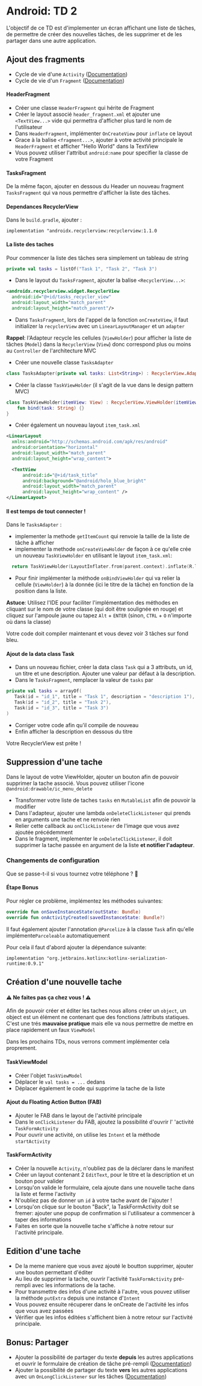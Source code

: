 # Android: TD 2

L'objectif de ce TD est d'implementer un écran affichant une liste de tâches, de permettre de créer des nouvelles tâches, de les supprimer et de les partager dans une autre application.


## Ajout des fragments
- Cycle de vie d'une `Activity` ([Documentation][1])
- Cycle de vie d'un `Fragment` ([Documentation][2])

#### HeaderFragment
- Créer une classe `HeaderFragment` qui hérite de Fragment
- Créer le layout associé `header_fragment.xml` et ajouter une `<TextView...>` vide qui permettra d'afficher plus tard le nom de l'utilisateur
- Dans `HeaderFragment`, implémenter `OnCreateView` pour `inflate` ce layout
- Grace à la balise `<fragment...>`, ajouter à votre activité principale le `HeaderFragment` et afficher "Hello World" dans la TextView
- Vous pouvez utiliser l'attribut `android:name` pour specifier la classe de votre Fragment

#### TasksFragment
De la même façon, ajouter en dessous du Header un nouveau fragment `TasksFragment` qui va nous permettre d'afficher la liste des tâches.

#### Dependances RecyclerView
Dans le `build.gradle`, ajouter :

```
implementation "androidx.recyclerview:recyclerview:1.1.0
```

#### La liste des taches
Pour commencer la liste des tâches sera simplement un tableau de string

```kotlin
private val tasks = listOf("Task 1", "Task 2", "Task 3")
```

- Dans le layout du `TasksFragment`, ajouter la balise `<RecyclerView...>`:

```xml
<androidx.recyclerview.widget.RecyclerView
  android:id="@+id/tasks_recycler_view"
  android:layout_width="match_parent"
  android:layout_height="match_parent"/>
```


- Dans `TasksFragment`, lors de l'appel de la fonction `onCreateView`, il faut initializer la `recyclerView` avec un `LinearLayoutManager` et un `adapter`

**Rappel**: l'Adapteur recycle les cellules (`ViewHolder`) pour afficher la liste de tâches (`Model`) dans la `RecyclerView` (`View`) donc correspond plus ou moins au `Controller` de l'architecture MVC

- Créer une nouvelle classe `TasksAdapter`

```kotlin
class TasksAdapter(private val tasks: List<String>) : RecyclerView.Adapter<TaskViewHolder>() {}
```

- Créer la classe `TaskViewHolder` (il s'agit de la vue dans le design pattern MVC)

```kotlin
class TaskViewHolder(itemView: View) : RecyclerView.ViewHolder(itemView) {
	fun bind(task: String) {}
}
```

- Créer également un nouveau layout `item_task.xml`

```xml
<LinearLayout 
  xmlns:android="http://schemas.android.com/apk/res/android"
  android:orientation="horizontal" 
  android:layout_width="match_parent"
  android:layout_height="wrap_content">

  <TextView
      android:id="@+id/task_title"
      android:background="@android/holo_blue_bright"
      android:layout_width="match_parent"
      android:layout_height="wrap_content" />
</LinearLayout>
```

#### Il est temps de tout connecter !

Dans le `TasksAdapter` :
- implementer la methode `getItemCount` qui renvoie la taille de la liste de tâche à afficher
- implementer la methode `onCreateViewHolder` de façon à ce qu'elle crée un nouveau `TaskViewHolder` en utilisant le layout `item_task.xml`: 

```kotlin
  return TaskViewHolder(LayoutInflater.from(parent.context).inflate(R.layout.item_task, parent, false))
```

- Pour finir implémenter la méthode `onBindViewHolder` qui va relier la cellule (`ViewHolder`) à la donnée (ici le titre de la tâche) en fonction de la position dans la liste.

**Astuce**: Utilisez l'IDE pour faciliter l'implémentation des méthodes en cliquant sur le nom de votre classe (qui doit être soulignée en rouge) et cliquez sur l'ampoule jaune ou tapez `Alt` + `ENTER` (sinon, `CTRL` + `O` n'importe où dans la classe)

Votre code doit compiler maintenant et vous devez voir 3 tâches sur fond bleu.

#### Ajout de la data class Task

- Dans un nouveau fichier, créer la data class `Task` qui a 3 attributs, un id, un titre et une description. Ajouter une valeur par défaut à la description.
- Dans le `TasksFragment`, remplacer la valeur de `tasks` par

 ```kotlin       
private val tasks = arrayOf(
	Task(id = "id_1", title = "Task 1", description = "description 1"), 
	Task(id = "id_2", title = "Task 2"), 
	Task(id = "id_3", title = "Task 3")
)
```
        
- Corriger votre code afin qu'il compile de nouveau
- Enfin afficher la description en dessous du titre

Votre RecyclerView est prête !

## Suppression d'une tache

Dans le layout de votre ViewHolder, ajouter un bouton afin de pouvoir supprimer la tache associé. Vous pouvez utiliser l'icone `@android:drawable/ic_menu_delete`

- Transformer votre liste de taches `tasks` en `MutableList` afin de pouvoir la modifier 
- Dans l'adapteur, ajouter une lambda `onDeleteClickListener` qui prends en arguments une tache et ne renvoie rien
- Relier cette callback au `onClickListener` de l'image que vous avez ajoutée précédemment
- Dans le fragment, implementer le `onDeleteClickListener`, il doit supprimer la tache passée en argument de la liste **et notifier l'adapteur**.

### Changements de configuration
Que se passe-t-il si vous tournez votre téléphone ? 🤔

#### Étape Bonus
Pour régler ce problème, implémentez les méthodes suivantes:

```kotlin
override fun onSaveInstanceState(outState: Bundle)
override fun onActivityCreated(savedInstanceState: Bundle?)
```

Il faut également ajouter l'annotation `@Parcelize` à la classe `Task` afin qu'elle implémente`Parceleable` automatiquement 

Pour cela il faut d'abord ajouter la dépendance suivante:

```
implementation "org.jetbrains.kotlinx:kotlinx-serialization-runtime:0.9.1"
```

## Création d'une nouvelle tache

#### ⚠️ Ne faites pas ça chez vous ! ⚠️

Afin de pouvoir créer et éditer les taches nous allons créer un `object`, un object est un élément ne contenant que des fonctions /attributs statiques. 
C'est une trés **mauvaise pratique** mais elle va nous permettre de mettre en place rapidement un faux `ViewModel`

Dans les prochains TDs, nous verrons comment implémenter cela proprement.

#### TaskViewModel

- Créer l'objet `TaskViewModel`
- Déplacer le `val tasks = ...` dedans
- Déplacer également le code qui supprime la tache de la liste

#### Ajout du Floating Action Button (FAB)

- Ajouter le FAB dans le layout de l'activité principale
- Dans le `onClickListener` du FAB, ajoutez la possibilité d'ouvrir l' 'activité `TaskFormActivity`
- Pour ouvrir une activité, on utilise les `Intent` et la méthode `startActivity`

#### TaskFormActivity

- Créer la nouvelle `Activity`, n'oubliez pas de la déclarer dans le manifest
- Créer un layout contenant 2 `EditText`, pour le titre et la description et un bouton pour valider
- Lorsqu'on valide le formulaire, cela ajoute dans une nouvelle tache dans la liste et ferme l'activity
- N'oubliez pas de donner un `id` à votre tache avant de l'ajouter !
- Lorsqu'on clique sur le bouton "Back", la TaskFormActivity doit se fremer: ajouter une popup de confirmation si l'utilisateur a commencer à taper des informations
- Faites en sorte que la nouvelle tache s'affiche à notre retour sur l'activité principale.

## Edition d'une tache

- De la meme maniere que vous avez ajouté le boutton supprimer, ajouter une bouton permettant d'éditer
- Au lieu de supprimer la tache, ouvrir l'activité `TaskFormActivity` pré-rempli avec les informations de la tache.
- Pour transmettre des infos d'une activité à l'autre, vous pouvez utiliser la méthode `putExtra` depuis une instance d'`Intent`
- Vous pouvez ensuite récuperer dans le onCreate de l'activité les infos que vous avez passées
- Vérifier que les infos éditées s'affichent bien à notre retour sur l'activité principale.

## Bonus: Partager

- Ajouter la possibilité de partager du texte **depuis** les autres applications et ouvrir le formulaire de création de tâche pré-rempli ([Documentation][3])
- Ajouter la possibilité de partager du texte **vers** les autres applications avec un `OnLongClickListener` sur les tâches ([Documentation][4])

[1]: https://developer.android.com/guide/components/activities/activity-lifecycle#alc

[2]: https://developer.android.com/reference/androidx/fragment/app/Fragment.html

[3]: https://developer.android.com/training/sharing/receive

[4]: https://developer.android.com/training/sharing/send
